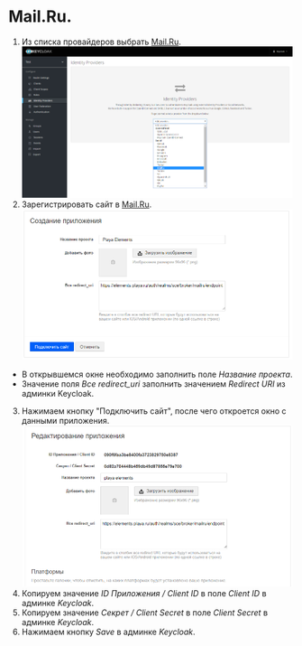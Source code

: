# Mail.Ru.

1. Из списка провайдеров выбрать [Mail.Ru](https://mail.ru). 
![Выбор провайдера](screenshots/mailru_provider_1.png)
2. Зарегистрировать сайт в [Mail.Ru](https://oauth.mail.ru/app).
![Регистрация сайта](screenshots/mailru_provider_2.png)
+ В открывшемся окне необходимо заполнить поле *Название проекта*.
+ Значение поля *Все redirect_uri* заполнить значением *Redirect URI* из админки Keycloak. 
3. Нажимаем кнопку "Подключить сайт", после чего откроется окно с данными приложения.
![Окно с данными приложения](screenshots/mailru_provider_3.png)
4. Копируем значение *ID Приложения / Client ID* в поле *Client ID* в админке *Keycloak*.
5. Копируем значение *Секрет / Client Secret* в поле *Client Secret* в админке *Keycloak*.
6. Нажимаем кнопку *Save* в админке *Keycloak*.
